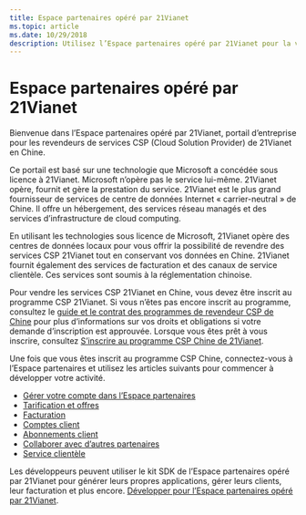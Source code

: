```yaml
---
title: Espace partenaires opéré par 21Vianet
ms.topic: article
ms.date: 10/29/2018
description: Utilisez l’Espace partenaires opéré par 21Vianet pour la vente de services CSP en Chine.
---
```

   
# <a name="partner-center-operated-by-21vianet"></a>Espace partenaires opéré par 21Vianet

Bienvenue dans l’Espace partenaires opéré par 21Vianet, portail d’entreprise pour les revendeurs de services CSP (Cloud Solution Provider) de 21Vianet en Chine. 

Ce portail est basé sur une technologie que Microsoft a concédée sous licence à 21Vianet. Microsoft n’opère pas le service lui-même. 21Vianet opère, fournit et gère la prestation du service. 21Vianet est le plus grand fournisseur de services de centre de données Internet « carrier-neutral » de Chine. Il offre un hébergement, des services réseau managés et des services d’infrastructure de cloud computing. 

En utilisant les technologies sous licence de Microsoft, 21Vianet opère des centres de données locaux pour vous offrir la possibilité de revendre des services CSP 21Vianet tout en conservant vos données en Chine. 21Vianet fournit également des services de facturation et des canaux de service clientèle. Ces services sont soumis à la réglementation chinoise.

Pour vendre les services CSP 21Vianet en Chine, vous devez être inscrit au programme CSP 21Vianet. Si vous n’êtes pas encore inscrit au programme, consultez le [guide et le contrat des programmes de revendeur CSP de Chine](csp-program-guide-and-agreements.md) pour plus d’informations sur vos droits et obligations si votre demande d’inscription est approuvée. Lorsque vous êtes prêt à vous inscrire, consultez [S’inscrire au programme CSP Chine de 21Vianet](enrolling-in-the-csp-program.md).

Une fois que vous êtes inscrit au programme CSP Chine, connectez-vous à l’Espace partenaires et utilisez les articles suivants pour commencer à développer votre activité.  
   
-   [Gérer votre compte dans l’Espace partenaires](partner-center-account-setup.md)
-   [Tarification et offres](see-offers-and-pricing.md)
-   [Facturation](billing.md)
-   [Comptes client](customer-accounts.md)
-   [Abonnements client](customer-subscriptions.md)
-   [Collaborer avec d’autres partenaires](work-with-other-partners.md)
-   [Service clientèle](customer-support.md)

Les développeurs peuvent utiliser le kit SDK de l’Espace partenaires opéré par 21Vianet pour générer leurs propres applications, gérer leurs clients, leur facturation et plus encore. [Développer pour l’Espace partenaires opéré par 21Vianet](develop-for-partner-center.md).